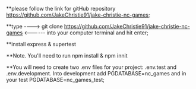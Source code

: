**please follow the link for gitHub repository https://github.com/JakeChristie91/jake-christie-nc-games;

**type ----> git clone https://github.com/JakeChristie91/jake-christie-nc-games <------ into your computer terminal and hit enter;

**install express & supertest

**Note. You'll need to run npm install & npm innit

**You will need to create two .env files for your project: .env.test and .env.development. Into development add PGDATABASE=nc_games and in your test PGDATABASE=nc_games_test;
